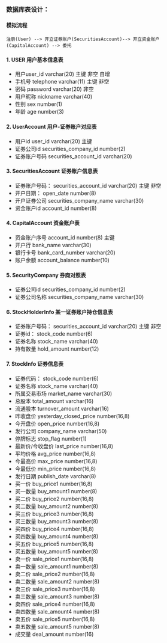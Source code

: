 ### 数据库表设计：  
#### 模拟流程    
    注册(User) --> 开立证券账户(SecuritiesAccount)--> 开立资金账户(CapitalAccount) --> 委托


#### 1. USER 用户基本信息表    
* 用户user_id varchar(20)                 主键 非空 自增 
* 手机号 telephone  varchar(11)           主键  非空
* 密码 password varchar(20)                     非空
* 用户昵称 nickname varchar(40)  
* 性别 sex number(1)                      
* 年龄 age number(3)                      

#### 2. UserAccount 用户-证券账户对应表   
* 用户id           user_id                varchar(20)   主键
* 证券公司id      securities_company_id    number(2)       
* 证券账户号码     securities_account_id    varchar(20)    

#### 3. SecuritiesAccount 证券账户信息表    
* 证券账户号码：     securities_account_id      varchar(20)  主键  非空 
* 开户日期：         open_date                  number(8)    
* 开户证券公司       securities_company_name    varchar(30) 
* 资金账户id        account_id                  number(8)

#### 4. CapitalAccount 资金账户表
* 资金账户序号       account_id             number(8) 主键 
* 开户行            bank_name              varchar(30) 
* 银行卡号           bank_card_number       varchar(20) 
* 账户余额          account_balance         number(10)  

#### 5. SecurityCompany  券商对照表   
* 证券公司id       securities_company_id          number(2)
* 证券公司名称     securities_company_name        varchar(30)

#### 6. StockHolderInfo  某一证券账户持仓信息表
* 证券账户号码：     securities_account_id      varchar(20)  主键  非空 
* 证券id：          stock_code                 number(6)
* 证券名称          stock_name                  varchar(40)
* 持有数量          hold_amount                 number(12)

#### 7. StockInfo 证券信息表
* 证券代码：     stock_code                  number(6)
* 证券名称       stock_name                  varchar(40)
* 所属交易市场   market_name                  varchar(30)
* 总股本         total_amount                 varchar(16)  
* 流通股本       turnover_amount              varchar(16)
* 昨收盘价       yesterday_closed_price       number(16,8)
* 今开盘价       open_price                   number(16,8)
* 发行公司        company_name                varchar(50)
* 停牌标志       stop_flag                     number(1)
* 最新价/今收盘价 last_price                   number(16,8)
* 平均价格       avg_price                     number(16,8)
* 今最高价       max_price                      number(16,8)
* 今最低价       min_price                      number(16,8)
* 发行日期       publish_date                   varchar(8)
* 买一价        buy_price1                      number(16,8)
* 买一数量       buy_amount1                    number(8)
* 买二价        buy_price2                      number(16,8)
* 买二数量       buy_amount2                    number(8)
* 买三价        buy_price3                      number(16,8)
* 买三数量       buy_amount3                    number(8)
* 买四价        buy_price4                      number(16,8)
* 买四数量       buy_amount4                    number(8)
* 买五价        buy_price5                      number(16,8)
* 买五数量       buy_amount5                    number(8)
* 卖一价         sale_price1                    number(16,8)
* 卖一数量       sale_amount1                   number(8)
* 卖二价         sale_price2                    number(16,8)
* 卖二数量       sale_amount2                   number(8)
* 卖三价         sale_price3                    number(16,8)
* 卖三数量       sale_amount3                   number(8)
* 卖四价         sale_price4                    number(16,8)
* 卖四数量       sale_amount4                   number(8)
* 卖五价         sale_price5                    number(16,8)
* 卖五数量       sale_amount5                   number(8)
* 成交量         deal_amount                    number(16)
